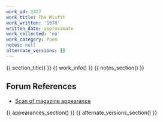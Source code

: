 ```yaml
---
work_id: 3327
work_title: The Misfit
work_written: '1970'
written_date: approximate
work_collected: 'no'
work_category: Poem
notes: null
alternate_versions: []
---
```


{{ section_title() }}
{{ work_info() }}
{{ notes_section() }}
## Forum References
- [Scan of magazine appearance](https://bukowskiforum.com/threads/abyss-vol-3-no-1-spring-1971-three-uncollected-bukowski-poems.10763/)

{{ appearances_section() }}
{{ alternate_versions_section() }}